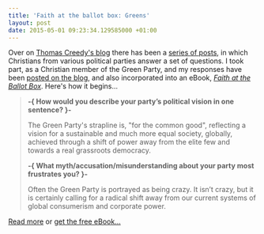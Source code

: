 ```yaml
---
title: 'Faith at the ballot box: Greens'
layout: post
date: 2015-05-01 09:23:34.129585000 +01:00
---
```

Over on [Thomas Creedy's blog](http://admiralcreedy.blogspot.co.uk/) there has been a [series of posts](http://admiralcreedy.blogspot.co.uk/search/label/The%20Politics%20Series), in which Christians from various political parties answer a set of questions. I took part, as a Christian member of the Green Party, and my responses have been [posted on the blog](http://admiralcreedy.blogspot.co.uk/2015/04/greens-politics-series.html), and also incorporated into an eBook, [_Faith at the Ballot Box_](http://admiralcreedy.blogspot.co.uk/2015/04/faith-at-ballot-box.html). Here's how it begins...

> <p class="text-center"><strong>-{ How would you describe your party’s political vision in one sentence? }-</strong></p>
>
> The Green Party's strapline is, "for the common good", reflecting a vision for a sustainable and much more equal society, globally, achieved through a shift of power away from the elite few and towards a real grassroots democracy.
>
> <p class="text-center"><strong>-{ What myth/accusation/misunderstanding about your party most frustrates you? }-</strong></p>
>
> Often the Green Party is portrayed as being crazy. It isn’t crazy, but it is certainly calling for a radical shift away from our current systems of global consumerism and corporate power.

[Read more](http://admiralcreedy.blogspot.co.uk/2015/04/greens-politics-series.html) or [get the free eBook...](http://admiralcreedy.blogspot.co.uk/2015/04/faith-at-ballot-box.html)
